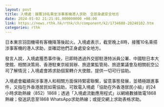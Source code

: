 ```yaml
---
layout: post
title: 入境處：接獲10名乘坐涉事客機港人求助　全部身處安全地方
date: 2024-01-02 21:21:01.000000000 +08:00
link: https://news.rthk.hk/rthk/ch/component/k2/1734680-20240102.htm
categories: rthk
---
```


日本東京羽田機場有客機降落後起火。入境處表示，截至晚上8時，接獲10名乘搭涉事客機的港人求助，並確認他們正身處安全地方。

發言人說，入境處獲悉事件後，已即時透過外交部駐港特派員公署、中國駐日本大使館、相關決策局、香港駐東京經貿辦、旅遊業監管局、旅遊業議會及相關航空公司了解情況；入境處會將求助個案轉介大使館，提供一切可行協助。 

入境處會繼續與涉事港人和相關方面保持緊密聯繫，留意事態發展，並積極跟進事件，又指在外香港居民如需協助，可致電入境處「協助在外香港居民小組」的24小時求助熱線（852）1868；透過「入境處流動應用程式」以網絡數據致電1868熱線；發送訊息至1868 WhatsApp求助熱線；或提交網上求助表格求助。
